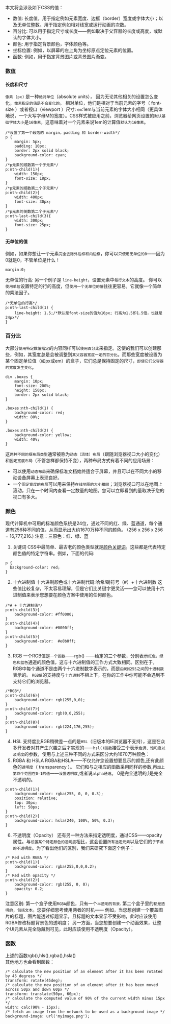 本文将会涉及如下CSS的值：
- 数值: 长度值，用于指定例如元素宽度、边框（border）宽度或字体大小；以及无单位整数。用于指定例如相对线宽或运行动画的次数。
- 百分比: 可以用于指定尺寸或长度——例如取决于父容器的长度或高度，或默认的字体大小。
- 颜色: 用于指定背景颜色，字体颜色等。
- 坐标位置: 例如，以屏幕的左上角为坐标原点定位元素的位置。
- 函数: 例如，用于指定背景图片或背景图片渐变。

### 数值
#### 长度和尺寸
`像素 (px)` 是一种`绝对单位`（absolute units）， 因为无论其他相关的设置怎么变化，`像素指定的值是不会变化的`。
相对单位，他们是相对于当前元素的字号（ font-size ）或者视口（viewport ）尺寸:
`em`:1em与当前元素的字体大小相同（更具体地说，一个大写字母M的宽度）。CSS样式被应用之前，浏览器给网页设置的`默认基础字体大小`是`16像素`，这意味着对一个元素来说1em的计算值`默认为16像素`。
```
/*设置了第一个段落的 margin，padding 和 border-width*/
p {
    margin: 5px;
    padding: 10px;
    border: 2px solid black;
    background-color: cyan;
}
/*p元素的顺数第一个子元素*/
p:nth-child(1){
    width: 150px;
    font-size: 18px;
}
/*p元素的顺数第二个子元素*/
p:nth-child(2){
    width: 400px;
    font-size: 30px;
}
/*p元素的倒数第二个子元素*/
p:nth-last-child(3){
    width: 300px;
    font-size: 25px;
}
```

#### 无单位的值
例如，如果你想让一个元素`完全去除外边框和内边框`，你可以`只使用无单位的0`——因为0就是0，不管单位是什么！
```
margin:0;
```
无单位的行高:
另一个例子是 `line-height`，设置元素中`每行文本`的高度。
你可以`使用单位`设置特定的行的高度，但`使用一个无单位的值`往往更容易，它就像一个简单的乘法因子。
```
/*无单位的行高*/
p:nth-last-child(1) {
    line-height: 1.5;/*默认是font-size的值为16px; 行高为1.5即1.5倍，也就是24px*/
}
```

### 百分比
大部分`使用特定数值指定`的内容同样可以`使用百分比`来指定。这使的我们可以创建那些，例如，其宽度总是会被调整到`其父容器宽度一定的百分比`。而那些宽度被设置为某个固定单位值（如px或em）的盒子，它们总是保持固定的尺寸，`即使它们父容器的宽度发生变化`。

```
div .boxes {
    margin: 10px;
    font-size: 200%;
    height: 150px;
    border: 2px solid black;
}

.boxes:nth-child(1) {
    background-color: red;
    width: 80%;
}

.boxes:nth-child(2) {
    background-color: yellow;
    width: 40%;
}
```
这`两种不同的框布局类型`通常被称为`动态（流体）布局`（跟随浏览器视口大小的变化）和`固定宽度布局`（不管怎样都保持不变），两种布局方式有着不同的应用场景：
- 可以使用`动态布局`来确保标准文档始终适合于屏幕，并且可以在不同大小的移动设备屏幕上表现良好。
- 一个`固定宽度的布局`可以用来保持`在线地图的大小相同`；浏览器视口可以在地图上滚动，只在一个时间内查看一定数量的地图。您可以立即看到的量取决于您的视口有多大。

### 颜色
现代计算机中可用的标准颜色系统是24位，通过不同的红、绿、蓝通道，每个通道有256种不同的值，从而显示出大约1670万种不同的颜色。  (256 x 256 x 256 = 16,777,216.)
注意：三原色：红、绿、蓝
1. 关键词
CSS中最简单、最古老的颜色类型就是[颜色关键词](https://developer.mozilla.org/zh-CN/docs/Web/CSS/color_value#Color_keywords)。这些都是代表特定颜色值的特定字符串。例如，下面的代码:

```
p {
  background-color: red;
}
```
2. 十六进制值
十六进制颜色或十六进制代码:哈希/磅符号（#）+十六进制数
这些值比较复杂，不太容易理解，但是它们比关键字更灵活——您可以使用十六进制值来表示您想要在颜色方案中使用的任何颜色。
```
/*# + 十六进制值*/
p:nth-child(3){
    background-color: #ff0000;
}
p:nth-child(4){
    background-color: #0000ff;
}
p:nth-child(5){
    background-color:  #e0b0ff;
}
```
3. RGB
一个RGB值是`一个函数`——rgb() ——给定的三个参数，分别表示`红色，绿色和蓝色`通道的颜色值，这与十六进制值的工作方式大致相同。区别在于，RGB中每个通道不是由两个十六进制数字表示的，而是`由0到255之间`的`十进制数`表示的。
`RGB值`的支持度与`十六进制`不相上下，在你的工作中你可能不会遇到不支持它们的浏览器。
```
/*RGB*/
p:nth-child(6){
    background-color: rgb(255,0,0);
}
p:nth-child(7){
    background-color: rgb(0,0,255);
}
p:nth-child(8){
    background-color: rgb(224,176,255);
}
```
4. HSL
支持度比RGB稍微差一点的是`HSL`（旧版本的IE浏览器不支持），这是在众多开发者对其产生兴趣之后才实现的——`hsl()函数`接受三个表示`色调、饱和度以及明度`的参数，使用与上述三种不同的方式来区分大约1670万种颜色：
5. RGBA 和 HSLA
RGBA和HSLA——不仅允许您设置想要显示的颜色,还有此颜色的`透明度`（ transparency ）。
它们和与之相应的函数采用同样的参数,再`加上第四个范围在0-1的值`——`设置透明度`,或者说`alpha通道`。
0是完全透明的,1是完全不透明的。
```
p:nth-child(1){
    background-color: rgba(255, 0, 0, 0.3);
    position: relative;
    top: 30px;
    left: 50px;
}
p:nth-child(2){
    background-color: hsla(240, 100%, 50%, 0.3);
}
```
6. 不透明度（Opacity）
还有另一种方法来指定透明度，通过CSS——opacity 属性。与`设置某个特定颜色的透明度`相比，这会设置`所有选定元素`以及它们的`子节点的不透明度`。为了看出他们的区别，我们来研究下面这个例子：
```
/* Red with RGBA */
p:nth-child(1){
    background-color: rgba(255,0,0,0.2);
}
/* Red with opacity */
p:nth-child(2){
    background-color: rgb(255, 0, 0);
    opacity: 0.2;
}
```
注意区别:
第一个盒子使用`RGBA`颜色，只有一个`半透明的背景`.
第二个盒子里的`都是透明的`，`包括文本`。您要仔细思考使用两者的时机——
例如，当您想创建一个覆盖图片的标题，图片能透过标题显示，且标题的文本显示不受影响，此时应该使用RGBA修改标题背景色的透明度；
另一方面，当您想要创建一个动画效果，让整个UI元素从完全隐藏到可见，此时应该使用不透明度（Opacity）。

### 函数
上述的函数rgb(),hls(),rgba(),hsla()   
其他地方也会看到函数：
```
/* calculate the new position of an element after it has been rotated by 45 degress */
transform: rotate(45deg);
/* calculate the new position of an element after it has been moved across 50px and down 60px */
transform: translate(50px, 60px);
/* calculate the computed value of 90% of the current width minus 15px */
width: calc(90% - 15px);
/* fetch an image from the network to be used as a background image */
background-image: url('myimage.png');
```






















































































































